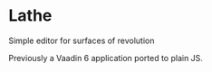 Lathe
=====

Simple editor for surfaces of revolution

Previously a Vaadin 6 application ported to plain JS. 
